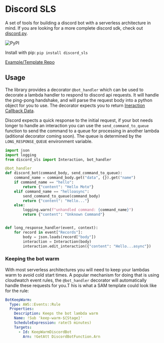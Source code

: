 # Discord SLS

A set of tools for building a discord bot with a serverless architecture in mind. If you are looking for a more complete discord sdk, check out [discord.py](https://github.com/Rapptz/discord.py).

![PyPI](https://img.shields.io/pypi/v/discord_sls)

Install with pip: `pip install discord_sls`

[Example/Template Repo](https://github.com/beverts312/discord-bot-template)

## Usage

The library provides a decorator `@bot_handler` which can be used to decorate a lambda handler to respond to discord api requests.
It will handle the ping-pong handshake, and will parse the request body into a python object for you to use. The decorator expects you to return [Ineraction Callback Data](https://discord.com/developers/docs/interactions/receiving-and-responding#interaction-response-object-interaction-callback-data-structure).

Discord expects a quick response to the initial request, if your bot needs longer to handle an interaction you can use the `send_command_to_queue` function to send the command to a queue for processing in another lambda (aditional decorator coming soon). The queue is determined by the `LONG_RESPONSE_QUEUE` environment variable.

```py
import json
import logging
from discord_sls import Interaction, bot_handler

@bot_handler
def discord_bot(command_body, send_command_to_queue):
    command_name = command_body.get("data", {}).get("name")
    if command_name == "hello":
        return {"content": "Hello Moto"}
    elif command_name == "helloasync":
        send_command_to_queue(command_body)
        return {"content": "Hello..."}
    else:
        logging.warn(f"unhandled command: {command_name}")
        return {"content": "Unknown Command"}


def long_response_handler(event, context):
    for record in event["Records"]:
        body = json.loads(record["body"])
        interaction = Interaction(body)
        interaction.edit_interaction({"content": "Hello...async"})
```

### Keeping the bot warm

With most serverless architectures you will need to keep your lambdas warm to avoid cold start times. A popular mechanism for doing that is using cloudwatch event rules, the `@bot_handler` decorator will automatically handle these requests for you.T his is what a SAM template could look like for the rule:

```yml
BotKeepWarm:
  Type: AWS::Events::Rule
  Properties:
    Description: Keeps the bot lambda warm
    Name: !Sub 'keep-warm-${Stage}'
    ScheduleExpression: rate(5 minutes)
    Targets:
      - Id: KeepWarmDiscordBot
        Arn: !GetAtt DiscordBotFunction.Arn
```
